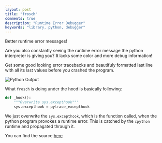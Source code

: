 ```yaml
---
layout: post
title: "frosch"
comments: true
description: "Runtime Error Debugger"
keywords: "library, python, debugger"
---
```


Better runtime error messages!

Are you also constantly seeing the runtime error message the python interpreter is giving you? It lacks some color and more debug information!

Get some good looking error tracebacks and beautifuly formatted last line with all its last values before you crashed the program.

![Python Output](https://github.com/HallerPatrick/frosch/blob/master/resources/showcase.png)

What `frosch` is doing under the hood is basically following:

```python
def _hook():
    """Overwrite sys.excepthook"""
    sys.excepthook = pytrace_excepthook
```

We just overwrite the `sys.excepthook`, which is the function called, when the python program
provokes a runtime error. This is catched by the `cpython` runtime and propagated through it.


You can find the source [here](https://github.com/HallerPatrick/frosch)

